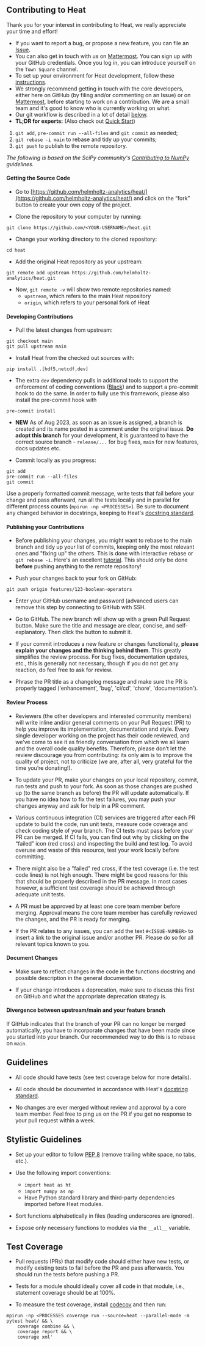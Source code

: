 ## Contributing to Heat

Thank you for your interest in contributing to Heat, we really appreciate your time and effort!
 * If you want to report a bug, or propose a new feature, you can file an [Issue](https://github.com/helmholtz-analytics/heat/issues/new/choose).
 * You can also get in touch with us on [Mattermost](https://mattermost.hzdr.de/signup_user_complete/?id=3sixwk9okpbzpjyfrhen5jpqfo). You can sign up with your GitHub credentials. Once you log in, you can introduce yourself on the `Town Square` channel.
 * To set up your environment for Heat development, follow these [instructions](README.md#Hacking).
 * We strongly recommend getting in touch with the core developers, either here on GitHub (by filing and/or commenting on an Issue) or on [Mattermost](https://mattermost.hzdr.de/signup_user_complete/?id=3sixwk9okpbzpjyfrhen5jpqfo), before starting to work on a contribution. We are a small team and it's good to know who is currently working on what.
 * Our git workflow is described in a lot of detail [below](#developing-contributions).
 * **TL;DR for experts:** (Also check out [Quick Start](quick_start.md#new-contributors))
 1. `git add`, `pre-commit run --all-files` and `git commit` as needed;
 2. `git rebase -i main` to rebase and tidy up your commits;
 3. `git push` to publish to the remote repository.




*The following is based on the SciPy community's [Contributing to NumPy](https://numpy.org/doc/stable/dev/) guidelines.*

#### Getting the Source Code

* Go to [https://github.com/helmholtz-analytics/heat/](https://github.com/helmholtz-analytics/heat/) and click on the “fork” button to create your own copy of the project.

* Clone the repository to your computer by running:

```
git clone https://github.com/<YOUR-USERNAME>/heat.git
```

* Change your working directory to the cloned repository:

```
cd heat
```

* Add the original Heat repository as your upstream:

```
git remote add upstream https://github.com/helmholtz-analytics/heat.git
```

* Now, `git remote -v` will show two remote repositories named:
    * `upstream`, which refers to the main Heat repository
    * `origin`, which refers to your personal fork of Heat

#### Developing Contributions

* Pull the latest changes from upstream:

```
git checkout main
git pull upstream main
```

* Install Heat from the checked out sources with:

```
pip install .[hdf5,netcdf,dev]
```

* The extra `dev` dependency pulls in additional tools to support the enforcement
of coding conventions ([Black](https://github.com/psf/black)) and to support a
pre-commit hook to do the same. In order to fully use this framework, please
also install the pre-commit hook with

```
pre-commit install
````

* **NEW** As of Aug 2023, as soon as an issue is assigned, a branch is created and its name posted in a comment under the original issue. **Do adopt this branch** for your development, it is guaranteed to have the correct source branch - `release/...` for bug fixes, `main` for new features, docs updates etc.

* Commit locally as you progress:

```
git add
pre-commit run --all-files
git commit
```
Use a properly formatted commit message, write tests that fail before your change and pass afterward, run all the tests locally and in parallel for different process counts (`mpirun -np <PROCESSES>`). Be sure to document any changed behavior in docstrings, keeping to Heat's [docstring standard](https://github.com/helmholtz-analytics/heat/blob/main/doc/source/documentation_howto.rst).


#### Publishing your Contributions

* Before publishing your changes, you might want to rebase to the main branch and tidy up your list of commits, keeping only the most relevant ones and "fixing up" the others. This is done with interactive rebase or `git rebase -i`. Here's an excellent [tutorial](https://www.atlassian.com/git/tutorials/merging-vs-rebasing). This should only be done **before** pushing anything to the remote repository!

* Push your changes back to your fork on GitHub:

```
git push origin features/123-boolean-operators
```

* Enter your GitHub username and password (advanced users can remove this step by connecting to GitHub with SSH.

* Go to GitHub. The new branch will show up with a green Pull Request button. Make sure the title and message are clear, concise, and self-explanatory. Then click the button to submit it.

* If your commit introduces a new feature or changes functionality, **please explain your changes and the thinking behind them**. This greatly simplifies the review process. For bug fixes, documentation updates, etc., this is generally not necessary, though if you do not get any reaction, do feel free to ask for review.

* Phrase the PR title as a changelog message and make sure the PR is properly tagged ('enhancement', 'bug', 'ci/cd', 'chore', 'documentation').

#### Review Process

* Reviewers (the other developers and interested community members) will write inline and/or general comments on your Pull Request (PR) to help you improve its implementation, documentation and style. Every single developer working on the project has their code reviewed, and we’ve come to see it as friendly conversation from which we all learn and the overall code quality benefits. Therefore, please don’t let the review discourage you from contributing: its only aim is to improve the quality of project, not to criticize (we are, after all, very grateful for the time you’re donating!).

* To update your PR, make your changes on your local repository, commit, run tests and push to your fork. As soon as those changes are pushed up (to the same branch as before) the PR will update automatically. If you have no idea how to fix the test failures, you may push your changes anyway and ask for help in a PR comment.

* Various continuous integration (CI) services are triggered after each PR update to build the code, run unit tests, measure code coverage and check coding style of your branch. The CI tests must pass before your PR can be merged. If CI fails, you can find out why by clicking on the “failed” icon (red cross) and inspecting the build and test log. To avoid overuse and waste of this resource, test your work locally before committing.

* There might also be a "failed" red cross, if the test coverage (i.e. the test code lines) is not high enough. There might be good reasons for this that should be properly described in the PR message. In most cases however, a sufficient test coverage should be achieved through adequate unit tests.

* A PR must be approved by at least one core team member before merging. Approval means the core team member has carefully reviewed the changes, and the PR is ready for merging.

* If the PR relates to any issues, you can add the text `#<ISSUE-NUMBER>` to insert a link to the original issue and/or another PR. Please do so for all relevant topics known to you.

#### Document Changes

* Make sure to reflect changes in the code in the functions docstring and possible description in the general documentation.

* If your change introduces a deprecation, make sure to discuss this first on GitHub and what the appropriate deprecation strategy is.

#### Divergence between upstream/main and your feature branch

If GitHub indicates that the branch of your PR can no longer be merged automatically, you have to incorporate changes that have been made since you started into your branch. Our recommended way to do this is to rebase on `main`.

## Guidelines

* All code should have tests (see test coverage below for more details).

* All code should be documented in accordance with Heat's [docstring standard](https://github.com/helmholtz-analytics/heat/blob/main/doc/source/documentation_howto.rst).

* No changes are ever merged without review and approval by a core team member. Feel free to ping us on the PR if you get no response to your pull request within a week.

## Stylistic Guidelines

* Set up your editor to follow [PEP 8](https://www.python.org/dev/peps/pep-0008/) (remove trailing white space, no tabs, etc.).

* Use the following import conventions:
    * `import heat as ht`
    * `import numpy as np`
    * Have Python standard library and third-party dependencies imported before Heat modules.

* Sort functions alphabetically in files (leading underscores are ignored).

* Expose only necessary functions to modules via the `__all__` variable.

## Test Coverage

* Pull requests (PRs) that modify code should either have new tests, or modify existing tests to fail before the PR and pass afterwards. You should run the tests before pushing a PR.

* Tests for a module should ideally cover all code in that module, i.e., statement coverage should be at 100%.

* To measure the test coverage, install [codecov](https://github.com/codecov/codecov-python) and then run:

```
mpirun -np <PROCESSES coverage run --source=heat --parallel-mode -m pytest heat/ && \
    coverage combine && \
    coverage report && \
    coverage xml'
```

